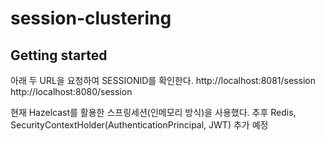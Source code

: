 # session-clustering

## Getting started
아래 두 URL을 요청하여 SESSIONID를 확인한다.
http://localhost:8081/session
http://localhost:8080/session

현재 Hazelcast를 활용한 스프링세션(인메모리 방식)을 사용했다.
추후 Redis, SecurityContextHolder(AuthenticationPrincipal, JWT) 추가 예정
